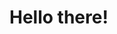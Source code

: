 <html>
  <head>
    <title>My new page!!!</title>
  </head>
  <body>
    <h1>Hello there!</h1>
  </body>
</html>
